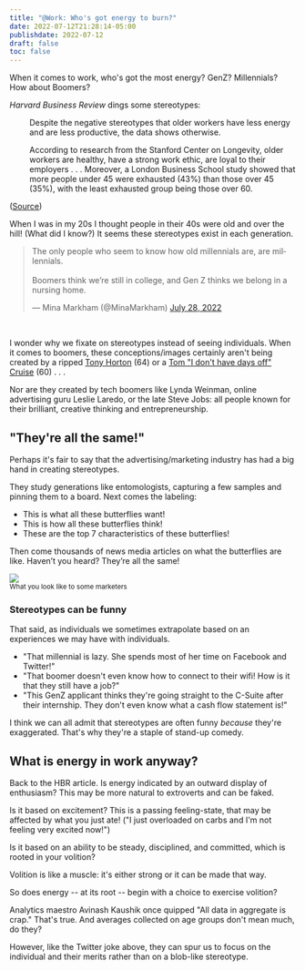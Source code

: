 ```yaml
---
title: "@Work: Who's got energy to burn?"
date: 2022-07-12T21:28:14-05:00
publishdate: 2022-07-12
draft: false
toc: false
---
```


When it comes to work, who's got the most energy? GenZ? Millennials? How about Boomers?

<em>Harvard Business Review</em> dings some stereotypes:

<div style="padding-left: 2.5em;"><p>Despite the negative stereotypes that older workers have less energy and are less productive, the data shows otherwise. </p></div>

<div style="padding-left: 2.5em;"><p>According to research from the Stanford Center on Longevity, older workers are healthy, have a strong work ethic, are loyal to their employers . . .  Moreover, a London Business School study showed that more people under 45 were exhausted (43%) than those over 45 (35%), with the least exhausted group being those over 60.</p></div>

(<a href="https://hbr.org/2019/08/5-ways-to-respond-to-ageism-in-a-job-interview" target="blank">Source</a>)

When I was in my 20s I thought people in their 40s were old and over the hill! (What did I know?) It seems these stereotypes exist in each generation. <br/>

<blockquote class="twitter-tweet"><p lang="en" dir="ltr">The only people who seem to know how old millennials are, are millennials.<br><br>Boomers think we’re still in college, and Gen Z thinks we belong in a nursing home.</p>&mdash; Mina Markham (@MinaMarkham) <a href="https://twitter.com/MinaMarkham/status/1552634642854924288?ref_src=twsrc%5Etfw">July 28, 2022</a></blockquote> <script async src="https://platform.twitter.com/widgets.js" charset="utf-8"></script><br/>

I wonder why we fixate on stereotypes instead of seeing individuals. When it comes to boomers, these conceptions/images certainly aren't being created by a ripped <a href="https://www.tonal.com/blog/introducing-tony-hortons-new-workouts-with-tonal/" target="blank">Tony Horton</a> (64) or a <a href="https://variety.com/2022/film/news/tom-cruise-days-off-work-1235278344/" target="blank">Tom "I don't have days off" Cruise</a> (60)  . . . 

Nor are they created by tech boomers like Lynda Weinman, online advertising guru Leslie Laredo, or the late Steve Jobs: all people known for their brilliant, creative thinking and entrepreneurship.

## "They're all the same!"

Perhaps it's fair to say that the advertising/marketing industry has had a big hand in creating stereotypes. 

They study generations like entomologists, capturing a few samples and pinning them to a board. Next comes the labeling: 
* This is what all these butterflies want!
* This is how all these butterflies think!
* These are the top 7 characteristics of these butterflies! 

Then come thousands of news media articles on what the butterflies are like. Haven’t you heard? They’re all the same!

<img src="https://res.cloudinary.com/icecloud7/image/upload/v1659128806/sherrieg/butterfly-collection_e87die.png">
<figcaption><small>What you look like to some marketers</small></figcaption>

### Stereotypes can be funny

That said, as individuals we sometimes extrapolate based on an experiences we may have with individuals. 

* "That millennial is lazy. She spends most of her time on Facebook and Twitter!"
* "That boomer doesn't even know how to connect to their wifi! How is it that they still have a job?" 
* "This GenZ applicant thinks they're going straight to the C-Suite after their internship. They don't even know what a cash flow statement is!"

I think we can all admit that stereotypes are often funny <em>because</em> they're exaggerated. That's why they're a staple of stand-up comedy.

## What is energy in work anyway?

Back to the HBR article. Is energy indicated by an outward display of enthusiasm? This may be more natural to extroverts and can be faked.

Is it based on excitement? This is a passing feeling-state, that may be affected by what you just ate! ("I just overloaded on carbs and I'm not feeling very excited now!") 

Is it based on an ability to be steady, disciplined, and committed, which is rooted in your volition?

Volition is like a muscle: it's either strong or it can be made that way.

So does energy -- at its root -- begin with a choice to exercise volition?

 Analytics maestro Avinash Kaushik once quipped "All data in aggregate is crap." That's true. And averages collected on age groups don't mean much, do they?

However, like the Twitter joke above, they can spur us to focus on the individual and their merits rather than on a blob-like stereotype.
